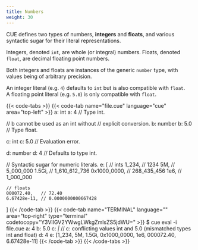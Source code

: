 ```yaml
---
title: Numbers
weight: 30
---
```


CUE defines two types of numbers, **integers** and **floats**,
and various syntactic sugar for their literal representations.

Integers, denoted `int`, are whole (or integral) numbers.
Floats, denoted `float`, are decimal floating point numbers.

Both integers and floats are instances of the generic `number` type,
with values being of arbitrary precision.

An integer literal (e.g. `4`) defaults to `int` but is also compatible with
`float`.\
A floating point literal (e.g. `5.0`) is only compatible with `float`.

{{< code-tabs >}}
{{< code-tab name="file.cue" language="cue" area="top-left" >}}
a: int
a: 4 // Type int.

// b cannot be used as an int without
// explicit conversion.
b: number
b: 5.0 // Type float.

c: int
c: 5.0 // Evaluation error.

d: number
d: 4 // Defaults to type int.

// Syntactic sugar for numeric literals.
e: [
	// ints
	1_234,       // 1234
	5M,          // 5_000_000
	1.5Gi,       // 1_610_612_736
	0x1000_0000, // 268_435_456
	1e6,         // 1_000_000

	// floats
	000072.40,   // 72.40
	6.67428e-11, // 0.0000000000667428
]
{{< /code-tab >}}
{{< code-tab name="TERMINAL" language="" area="top-right" type="terminal" codetocopy="Y3VlIGV2YWwgLWkgZmlsZS5jdWU=" >}}
$ cue eval -i file.cue
a: 4
b: 5.0
c: _|_ // c: conflicting values int and 5.0 (mismatched types int and float)
d: 4
e: [1_234, 5M, 1.5Gi, 0x1000_0000, 1e6, 000072.40, 6.67428e-11]
{{< /code-tab >}}
{{< /code-tabs >}}
